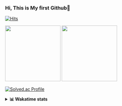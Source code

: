 ### Hi, This is My first Github👋
[![Hits](https://hits.seeyoufarm.com/api/count/incr/badge.svg?url=https%3A%2F%2Fgithub.com%2FJonghyun-Park1027&count_bg=%2379C83D&title_bg=%23555555&icon=&icon_color=%23E7E7E7&title=hits&edge_flat=false)](https://hits.seeyoufarm.com)
<br>


<p>
  <img height="180em" src="https://github-readme-stats-eight-rho-29.vercel.app/api?username=Jonghyun-Park1027&show_icons=true&include_all_commits=true&bg_color=30,e96443,904e95&title_color=fff&text_color=fff">
  <img height="180em" src="https://github-readme-stats-eight-rho-29.vercel.app/api/top-langs/?username=Jonghyun-Park1027&layout=compact&bg_color=30,e96443,904e95&title_color=fff&text_color=fff">


[![Solved.ac Profile](http://mazassumnida.wtf/api/v2/generate_badge?boj=ppjjhh1027)](https://solved.ac/ppjjhh1027/)

</p>
<details>
<summary><b>📊 Wakatime stats</b><br></summary>
<div>
<hr/>



<!--START_SECTION:waka-->
![Code Time](http://img.shields.io/badge/Code%20Time-1%2C029%20hrs%2014%20mins-blue)

![Profile Views](http://img.shields.io/badge/Profile%20Views-0-blue)

**🐱 My GitHub Data** 

> 📦 115.7 kB Used in GitHub's Storage 
 > 
> 🚫 Not Opted to Hire
 > 
> 📜 10 Public Repositories 
 > 
> 🔑 6 Private Repositories 
 > 
**I'm an Early 🐤** 

```text
🌞 Morning                57 commits          █████░░░░░░░░░░░░░░░░░░░░   19.00 % 
🌆 Daytime                150 commits         ████████████░░░░░░░░░░░░░   50.00 % 
🌃 Evening                80 commits          ███████░░░░░░░░░░░░░░░░░░   26.67 % 
🌙 Night                  13 commits          █░░░░░░░░░░░░░░░░░░░░░░░░   04.33 % 
```
📅 **I'm Most Productive on Friday** 

```text
Monday                   50 commits          ████░░░░░░░░░░░░░░░░░░░░░   16.67 % 
Tuesday                  42 commits          ████░░░░░░░░░░░░░░░░░░░░░   14.00 % 
Wednesday                23 commits          ██░░░░░░░░░░░░░░░░░░░░░░░   07.67 % 
Thursday                 31 commits          ███░░░░░░░░░░░░░░░░░░░░░░   10.33 % 
Friday                   67 commits          ██████░░░░░░░░░░░░░░░░░░░   22.33 % 
Saturday                 35 commits          ███░░░░░░░░░░░░░░░░░░░░░░   11.67 % 
Sunday                   52 commits          ████░░░░░░░░░░░░░░░░░░░░░   17.33 % 
```


📊 **This Week I Spent My Time On** 

```text
🕑︎ Time Zone: Asia/Seoul

💬 Programming Languages: 
Python                   8 hrs 2 mins        ████████████░░░░░░░░░░░░░   48.70 % 
JSON                     2 hrs 40 mins       ████░░░░░░░░░░░░░░░░░░░░░   16.19 % 
Dart                     1 hr 40 mins        ███░░░░░░░░░░░░░░░░░░░░░░   10.17 % 
Git Config               1 hr 8 mins         ██░░░░░░░░░░░░░░░░░░░░░░░   06.88 % 
Other                    50 mins             █░░░░░░░░░░░░░░░░░░░░░░░░   05.12 % 

🔥 Editors: 
Cursor                   16 hrs 30 mins      █████████████████████████   100.00 % 

🐱‍💻 Projects: 
ko_chi_tra               5 hrs 14 mins       ████████░░░░░░░░░░░░░░░░░   31.80 % 
manseryuk                2 hrs 50 mins       ████░░░░░░░░░░░░░░░░░░░░░   17.24 % 
fortune_teller           2 hrs 46 mins       ████░░░░░░░░░░░░░░░░░░░░░   16.86 % 
mansaeryuk               1 hr 39 mins        ███░░░░░░░░░░░░░░░░░░░░░░   10.08 % 
manseryuk_v1             59 mins             █░░░░░░░░░░░░░░░░░░░░░░░░   05.99 % 

💻 Operating System: 
Windows                  16 hrs 30 mins      █████████████████████████   100.00 % 
```

**I Mostly Code in Jupyter Notebook** 

```text
Jupyter Notebook         7 repos             ███████████████░░░░░░░░░░   58.33 % 
C++                      3 repos             ██████░░░░░░░░░░░░░░░░░░░   25.00 % 
Dart                     1 repo              ██░░░░░░░░░░░░░░░░░░░░░░░   08.33 % 
Python                   1 repo              ██░░░░░░░░░░░░░░░░░░░░░░░   08.33 % 
```




 Last Updated on 06/08/2025 18:53:04 UTC
<!--END_SECTION:waka-->
</details>



